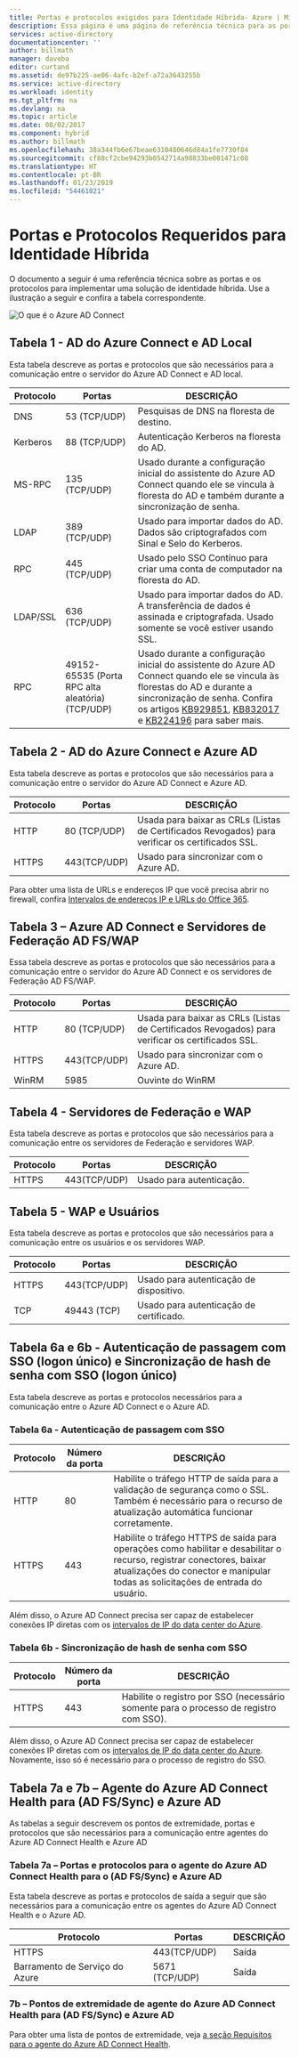 ```yaml
---
title: Portas e protocolos exigidos para Identidade Híbrida- Azure | Microsoft Docs
description: Essa página é uma página de referência técnica para as portas que precisam estar abertas para o Azure AD Connect
services: active-directory
documentationcenter: ''
author: billmath
manager: daveba
editor: curtand
ms.assetid: de97b225-ae06-4afc-b2ef-a72a3643255b
ms.service: active-directory
ms.workload: identity
ms.tgt_pltfrm: na
ms.devlang: na
ms.topic: article
ms.date: 08/02/2017
ms.component: hybrid
ms.author: billmath
ms.openlocfilehash: 38a344fb6e67beae6310480646d84a1fe7730f84
ms.sourcegitcommit: cf88cf2cbe94293b0542714a98833be001471c08
ms.translationtype: HT
ms.contentlocale: pt-BR
ms.lasthandoff: 01/23/2019
ms.locfileid: "54461021"
---
```

# <a name="hybrid-identity-required-ports-and-protocols"></a>Portas e Protocolos Requeridos para Identidade Híbrida
O documento a seguir é uma referência técnica sobre as portas e os protocolos para implementar uma solução de identidade híbrida. Use a ilustração a seguir e confira a tabela correspondente.

![O que é o Azure AD Connect](./media/reference-connect-ports/required3.png)

## <a name="table-1---azure-ad-connect-and-on-premises-ad"></a>Tabela 1 - AD do Azure Connect e AD Local
Esta tabela descreve as portas e protocolos que são necessários para a comunicação entre o servidor do Azure AD Connect e AD local.

| Protocolo | Portas | DESCRIÇÃO |
| --- | --- | --- |
| DNS |53 (TCP/UDP) |Pesquisas de DNS na floresta de destino. |
| Kerberos |88 (TCP/UDP) |Autenticação Kerberos na floresta do AD. |
| MS-RPC |135 (TCP/UDP) |Usado durante a configuração inicial do assistente do Azure AD Connect quando ele se vincula à floresta do AD e também durante a sincronização de senha. |
| LDAP |389 (TCP/UDP) |Usado para importar dados do AD. Dados são criptografados com Sinal e Selo do Kerberos. |
| RPC | 445 (TCP/UDP) |Usado pelo SSO Contínuo para criar uma conta de computador na floresta do AD. |
| LDAP/SSL |636 (TCP/UDP) |Usado para importar dados do AD. A transferência de dados é assinada e criptografada. Usado somente se você estiver usando SSL. |
| RPC |49152- 65535 (Porta RPC alta aleatória)(TCP/UDP) |Usado durante a configuração inicial do assistente do Azure AD Connect quando ele se vincula às florestas do AD e durante a sincronização de senha. Confira os artigos [KB929851](https://support.microsoft.com/kb/929851), [KB832017](https://support.microsoft.com/kb/832017) e [KB224196](https://support.microsoft.com/kb/224196) para saber mais. |

## <a name="table-2---azure-ad-connect-and-azure-ad"></a>Tabela 2 - AD do Azure Connect e Azure AD
Esta tabela descreve as portas e protocolos que são necessários para a comunicação entre o servidor do Azure AD Connect e Azure AD.

| Protocolo | Portas | DESCRIÇÃO |
| --- | --- | --- |
| HTTP |80 (TCP/UDP) |Usada para baixar as CRLs (Listas de Certificados Revogados) para verificar os certificados SSL. |
| HTTPS |443(TCP/UDP) |Usado para sincronizar com o Azure AD. |

Para obter uma lista de URLs e endereços IP que você precisa abrir no firewall, confira [Intervalos de endereços IP e URLs do Office 365](https://support.office.com/article/Office-365-URLs-and-IP-address-ranges-8548a211-3fe7-47cb-abb1-355ea5aa88a2).

## <a name="table-3---azure-ad-connect-and-ad-fs-federation-serverswap"></a>Tabela 3 – Azure AD Connect e Servidores de Federação AD FS/WAP
Essa tabela descreve as portas e protocolos que são necessários para a comunicação entre o servidor do Azure AD Connect e os servidores de Federação AD FS/WAP.  

| Protocolo | Portas | DESCRIÇÃO |
| --- | --- | --- |
| HTTP |80 (TCP/UDP) |Usada para baixar as CRLs (Listas de Certificados Revogados) para verificar os certificados SSL. |
| HTTPS |443(TCP/UDP) |Usado para sincronizar com o Azure AD. |
| WinRM |5985 |Ouvinte do WinRM |

## <a name="table-4---wap-and-federation-servers"></a>Tabela 4 - Servidores de Federação e WAP
Esta tabela descreve as portas e protocolos que são necessários para a comunicação entre os servidores de Federação e servidores WAP.

| Protocolo | Portas | DESCRIÇÃO |
| --- | --- | --- |
| HTTPS |443(TCP/UDP) |Usado para autenticação. |

## <a name="table-5---wap-and-users"></a>Tabela 5 - WAP e Usuários
Esta tabela descreve as portas e protocolos que são necessários para a comunicação entre os usuários e os servidores WAP.

| Protocolo | Portas | DESCRIÇÃO |
| --- | --- | --- |
| HTTPS |443(TCP/UDP) |Usado para autenticação de dispositivo. |
| TCP |49443 (TCP) |Usado para autenticação de certificado. |

## <a name="table-6a--6b---pass-through-authentication-with-single-sign-on-sso-and-password-hash-sync-with-single-sign-on-sso"></a>Tabela 6a e 6b - Autenticação de passagem com SSO (logon único) e Sincronização de hash de senha com SSO (logon único)
Esta tabela descreve as portas e protocolos necessários para a comunicação entre o Azure AD Connect e o Azure AD.

### <a name="table-6a---pass-through-authentication-with-sso"></a>Tabela 6a - Autenticação de passagem com SSO
|Protocolo|Número da porta|DESCRIÇÃO
| --- | --- | ---
|HTTP|80|Habilite o tráfego HTTP de saída para a validação de segurança como o SSL. Também é necessário para o recurso de atualização automática funcionar corretamente.
|HTTPS|443| Habilite o tráfego HTTPS de saída para operações como habilitar e desabilitar o recurso, registrar conectores, baixar atualizações do conector e manipular todas as solicitações de entrada do usuário.

Além disso, o Azure AD Connect precisa ser capaz de estabelecer conexões IP diretas com os [intervalos de IP do data center do Azure](https://www.microsoft.com/download/details.aspx?id=41653).

### <a name="table-6b---password-hash-sync-with-sso"></a>Tabela 6b - Sincronização de hash de senha com SSO

|Protocolo|Número da porta|DESCRIÇÃO
| --- | --- | ---
|HTTPS|443| Habilite o registro por SSO (necessário somente para o processo de registro com SSO).

Além disso, o Azure AD Connect precisa ser capaz de estabelecer conexões IP diretas com os [intervalos de IP do data center do Azure](https://www.microsoft.com/download/details.aspx?id=41653). Novamente, isso só é necessário para o processo de registro do SSO.

## <a name="table-7a--7b---azure-ad-connect-health-agent-for-ad-fssync-and-azure-ad"></a>Tabela 7a e 7b – Agente do Azure AD Connect Health para (AD FS/Sync) e Azure AD
As tabelas a seguir descrevem os pontos de extremidade, portas e protocolos que são necessários para a comunicação entre agentes do Azure AD Connect Health e Azure AD

### <a name="table-7a---ports-and-protocols-for-azure-ad-connect-health-agent-for-ad-fssync-and-azure-ad"></a>Tabela 7a – Portas e protocolos para o agente do Azure AD Connect Health para o (AD FS/Sync) e Azure AD
Esta tabela descreve as portas e protocolos de saída a seguir que são necessários para a comunicação entre os agentes do Azure AD Connect Health e o Azure AD.  

| Protocolo | Portas | DESCRIÇÃO |
| --- | --- | --- |
| HTTPS |443(TCP/UDP) |Saída |
| Barramento de Serviço do Azure |5671 (TCP/UDP) |Saída |

### <a name="7b---endpoints-for-azure-ad-connect-health-agent-for-ad-fssync-and-azure-ad"></a>7b – Pontos de extremidade de agente do Azure AD Connect Health para (AD FS/Sync) e Azure AD
Para obter uma lista de pontos de extremidade, veja [a seção Requisitos para o agente do Azure AD Connect Health](how-to-connect-health-agent-install.md#requirements).

